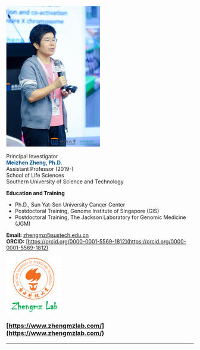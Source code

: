 <img src="members-1.png" alt="member-1s.png" style="max-width: 50%; height: auto;" />


Principal Investigator  
<span style="color:#00508f; font-weight:bold;">Meizhen Zheng, Ph.D.</span>  
  Assistant Professor (2019-)  
  School of Life Sciences  
  Southern University of Science and Technology  

**Education and Training**  
- Ph.D., Sun Yat-Sen University Cancer Center  
- Postdoctoral Training, Genome Institute of Singapore (GIS)  
- Postdoctoral Training, The Jackson Laboratory for Genomic Medicine (JGM)  

**Email:** [zhengmz@sustech.edu.cn](mailto:zhengmz@sustech.edu.cn)  
**ORCID:** [https://orcid.org/0000-0001-5569-1812](https://orcid.org/0000-0001-5569-1812)


<img src="zhengmzlab.logo.png" alt="zhengmzlab.logo.png" style="max-width: 30%; height: auto;" />

### [https://www.zhengmzlab.com/](https://www.zhengmzlab.com/)
---
